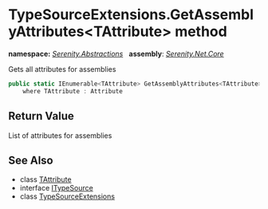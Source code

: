 # TypeSourceExtensions.GetAssemblyAttributes&lt;TAttribute&gt; method
**namespace:** *[Serenity.Abstractions](../../README.md#serenity.abstractions-namespace)*   **assembly**: *[Serenity.Net.Core](../../README.md)*

Gets all attributes for assemblies

```csharp
public static IEnumerable<TAttribute> GetAssemblyAttributes<TAttribute>(this ITypeSource typeSource)
    where TAttribute : Attribute
```

## Return Value

List of attributes for assemblies

## See Also

* class [TAttribute](../Serenity.Net.Core/../TypeSourceExtensions.TAttribute.md)
* interface [ITypeSource](../ITypeSource.md)
* class [TypeSourceExtensions](../TypeSourceExtensions.md)